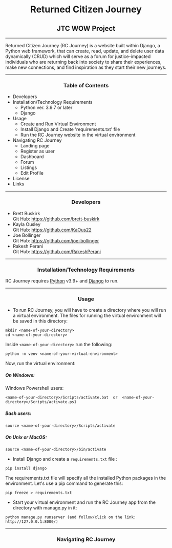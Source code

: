 # <div align="center">Returned Citizen Journey</div>
## <div align="center">JTC WOW Project</div>
***
Returned Citizen Journey (RC Journey) is a website built within Django, a Python web framework, that can create, read, update, and delete user data dynamically (CRUD) which will serve as a forum for justice-impacted individuals who are returning back into society to share their experiences, make new connections, and find inspiration as they start their new journeys.
***
### <div align="center">Table of Contents</div>
- Developers
- Installation/Technology Requirements
    - Python ver. 3.9.7 or later
    - Django
- Usage
    - Create and Run Virtual Environment
    - Install Django and Create 'requirements.txt' file
    - Run the RC Journey website in the virtual environment
- Navigating RC Journey
    - Landing page
    - Register as user
    - Dashboard
    - Forum
    - Listings
    - Edit Profile
- License
- Links
***
### <div align="center">Developers</div>
- Brett Buskirk<br>
  Git Hub: https://github.com/brett-buskirk
- Kayla Ousley<br>
  Git Hub: https://github.com/KaOus22
- Joe Bollinger<br>
  Git Hub: https://github.com/joe-bollinger
- Rakesh Perani<br>
  Git Hub: https://github.com/RakeshPerani
***
### <div align="center">Installation/Technology Requirements</div>
RC Journey requires [Python](https://www.python.org/) v3.9+  and [Django](https://www.djangoproject.com/) to run.
***
### <div align="center">Usage</div>
- To run RC Journey, you will have to create a directory where you will run a virtual environment. The files for running the virtual environment will be saved in this directory:
```
mkdir <name-of-your-directory>
cd <name-of-your-directory>
```

Inside `<name-of-your-directory>` run the following:
```
python -m venv <name-of-your-virtual-environment>
```
Now, run the virtual environment:

##### On Windows:
Windows Powershell users:

```
<name-of-your-directory>/Scripts/activate.bat  or  <name-of-your-directory>/Scripts/activate.ps1
```
##### Bash users:
```
source <name-of-your-directory>/Scripts/activate
```
##### On Unix or MacOS:

```
source <name-of-your-directory>/bin/activate
```

- Install Django and create a `requirements.txt` file :
```
pip install django
```
The requirements.txt file will specify all the installed Python packages in the environment. Let's use a pip command to generate this:
```
pip freeze > requirements.txt
```

- Start your virtual environment and run the RC Journey app from the directory with manage.py in it:
```
python manage.py runserver (and follow/click on the link: http://127.0.0.1:8000/)
```
***
### <div align="center">Navigating RC Journey</div>
